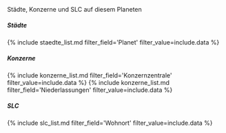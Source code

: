 <div class="card mb-3" data-info="{{ include.data }}">
    <div class="card-header bg-yellow text-dark">Städte, Konzerne und SLC auf diesem Planeten</div>
    <div class="card-body">
        <h5>Städte</h5>
        {% include staedte_list.md filter_field='Planet' filter_value=include.data %}
        <h5>Konzerne</h5>
        {% include konzerne_list.md filter_field='Konzernzentrale' filter_value=include.data %}
        {% include konzerne_list.md filter_field='Niederlassungen' filter_value=include.data %}
        <h5>SLC</h5>
        {% include slc_list.md filter_field='Wohnort' filter_value=include.data %}
    </div>
</div>
